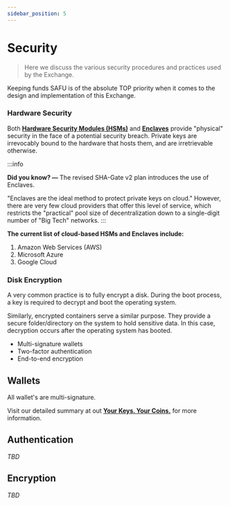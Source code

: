 ```yaml
---
sidebar_position: 5
---
```


# Security

> Here we discuss the various security procedures and practices used by the Exchange.

Keeping funds SAFU is of the absolute TOP priority when it comes to the design and implementation of this Exchange.

### Hardware Security

Both [__Hardware Security Modules (HSMs)__](https://en.wikipedia.org/wiki/Hardware_security_module) and [__Enclaves__](https://read.cash/@SmartBCH/cloud-enclaves-and-their-applications-in-blockchains-6cc24512) provide "physical" security in the face of a potential security breach. Private keys are irrevocably bound to the hardware that hosts them, and are irretrievable otherwise.

:::info

__Did you know? —__ The revised SHA-Gate v2 plan introduces the use of Enclaves.

"Enclaves are the ideal method to protect private keys on cloud."
However, there are very few cloud providers that offer this level of service, which restricts the "practical" pool size of decentralization down to a single-digit number of "Big Tech" networks.
:::

__The current list of cloud-based HSMs and Enclaves include:__

1. Amazon Web Services (AWS)
2. Microsoft Azure
3. Google Cloud

### Disk Encryption

A very common practice is to fully encrypt a disk. During the boot process, a key is required to decrypt and boot the operating system.

Similarly, encrypted containers serve a similar purpose. They provide a secure folder/directory on the system to hold sensitive data. In this case, decryption occurs after the operating system has booted.



- Multi-signature wallets
- Two-factor authentication
- End-to-end encryption


## Wallets

All wallet's are multi-signature.

Visit our detailed summary at out [__Your Keys. Your Coins.__](/your-keys-your-coins) for more information.


## Authentication

_TBD_


## Encryption

_TBD_
